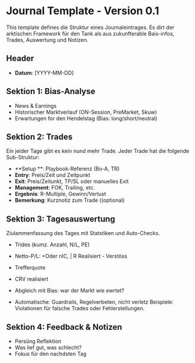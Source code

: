 # Journal Template - Version 0.1

This template defines die Struktur eines Journaleintrages. 
Es dirt der arktischen Framework für den Tank als aus zukunfterable Bais-infos, Trades, Auswertung und Notizen.


## Header
- **Datum**: [YYYY-MM-DD]

## Sektion 1: Bias-Analyse
- News & Earnings
- Historischer Marktverlauf (ON-Session, PreMarket, Skuw)
- Erwartungen for den Hendelstag (Bias: long/short/neutral)

## Sektion 2: Trades

Ein jeider Tage gibt es kein nund mehr Trade. 
Jeder Trade hat die folgende Sub-Struktur: 

- **Setup **: Playbook-Referenz (Bo-A, TR)
- **Entry**: Preis/Zeit und Zeitpunkt
- **Exit**: Preis/Zeitunkt, TP/SL oder manuelles Exit
- **Management**: FOK, Trailing, etc.
- **Ergebnis**: R-Multiple, Gewinn/Verlust
- **Bemerkung**: Kurznotiz zum Trade ((optional)


## Sektion 3: Tagesauswertung
Ziulammenfassung des Tages mit Statstiken und Auto-Checks.

- Trides (kumz. Anzahl, N/L, PE)
- Netto-P/L: +Oder nIC, | R Realisiert - Verstöss
- Trefferquote
- CRV realisiert

- Abgleich mit Bias: war der Markt wie ewrtet? 
- Automatische: Guardrails, Regelverbeten, nicht verletz
Beispiele: Violationen für falsche Trades oder Fehlerstellungen.

## Sektion 4: Feedback & Notizen
- Persüng Reflektion 
- Was lief gut, was schlecht? 
- Fokus für den nachdsten Tag
